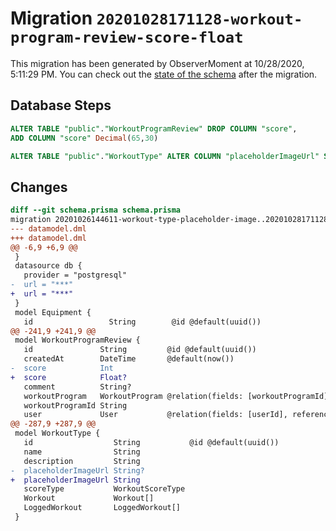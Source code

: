 # Migration `20201028171128-workout-program-review-score-float`

This migration has been generated by ObserverMoment at 10/28/2020, 5:11:29 PM.
You can check out the [state of the schema](./schema.prisma) after the migration.

## Database Steps

```sql
ALTER TABLE "public"."WorkoutProgramReview" DROP COLUMN "score",
ADD COLUMN "score" Decimal(65,30)   

ALTER TABLE "public"."WorkoutType" ALTER COLUMN "placeholderImageUrl" SET NOT NULL
```

## Changes

```diff
diff --git schema.prisma schema.prisma
migration 20201026144611-workout-type-placeholder-image..20201028171128-workout-program-review-score-float
--- datamodel.dml
+++ datamodel.dml
@@ -6,9 +6,9 @@
 }
 datasource db {
   provider = "postgresql"
-  url = "***"
+  url = "***"
 }
 model Equipment {
   id                 String        @id @default(uuid())
@@ -241,9 +241,9 @@
 model WorkoutProgramReview {
   id               String         @id @default(uuid())
   createdAt        DateTime       @default(now())
-  score            Int
+  score            Float?
   comment          String?
   workoutProgram   WorkoutProgram @relation(fields: [workoutProgramId], references: [id])
   workoutProgramId String
   user             User           @relation(fields: [userId], references: [id])
@@ -287,9 +287,9 @@
 model WorkoutType {
   id                  String           @id @default(uuid())
   name                String
   description         String
-  placeholderImageUrl String?
+  placeholderImageUrl String
   scoreType           WorkoutScoreType
   Workout             Workout[]
   LoggedWorkout       LoggedWorkout[]
 }
```


